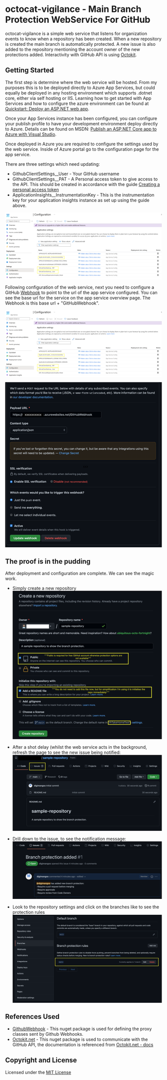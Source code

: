 # octocat-vigilance - Main Branch Protection WebService For GitHub

octocat-vigilance is a simple web service that listens for organization events to know when a repository has been created. When a new repository is created the main branch is automatically protected. A new issue is also added to the repository mentioning the account owner of the new protections added. Interactivity with GitHub API is using [Octokit](https://github.com/octokit/octokit.net/).

## Getting Started

The first step is determine where the web service will be hosted. From my purposes this is to be deployed directly to Azure App Services, but could equally be deployed in any hosting environment which supports .dotnet core, either via self hosting or IIS. Learning how to get started with App Services and how to configure the azure environment can be found at [Quickstart: Deploy an ASP.NET web app](https://docs.microsoft.com/en-us/azure/app-service/quickstart-dotnetcore?tabs=net50&pivots=development-environment-vs).

Once your App Services instance has been configured, you can configure your publish profile to have your development environment deploy directly to Azure. Details can be found on MSDN: [Publish an ASP.NET Core app to Azure with Visual Studio](https://docs.microsoft.com/en-us/aspnet/core/tutorials/publish-to-azure-webapp-using-vs?view=aspnetcore-5.0).

Once deployed in Azure you are required to configure the settings used by the web service. Inside of Azure portal go to the configuration page for the app service.

There are three settings which need updating:

- GithubClientSettings__User - Your GitHub username
- GithubClientSettings__PAT - A Personal access token to give access to the API. This should be created in accordance with the guide [Creating a personal access token](https://docs.github.com/en/authentication/keeping-your-account-and-data-secure/creating-a-personal-access-token)
- ApplicationInsights__InstrumentationKey - This is the instrumentation key for your application insights instance as set up using the guide above.

![Screen of app service configuration settings](https://github.com/DhTakeHomeTest/octocat-vigilance/blob/main/assets/AppServiceConfiguration.png?raw=true)

Following configuration of the web service, next you need to configure a GitHub [Webhook](https://developer.github.com/webhooks/) to point to the url of the app service configured. You can see the base url for the service on the app service overview page. The Webhook is this base url + "GitHubWebhook".

![Screenshot of App Service Overview](https://github.com/DhTakeHomeTest/octocat-vigilance/blob/main/assets/AppServiceConfiguration.png?raw=true)

![Screenshot of Github Webhooks configuration](https://github.com/DhTakeHomeTest/octocat-vigilance/blob/main/assets/GitHubWebHook.png?raw=true)


## The proof is in the pudding

After deployment and configuration are complete. We can see the magic work.

- Simply create a new repository
![Creating a new repository](https://github.com/DhTakeHomeTest/octocat-vigilance/blob/main/assets/GithubNewRepository.png?raw=true)

- After a shot delay (whilst the web service acts in the background, refresh the page to see the new issue being notified:
![Issue notification](https://github.com/DhTakeHomeTest/octocat-vigilance/blob/main/assets/GithubIssuesNotification.png?raw=true)

- Drill down to the issue, to see the notification message:
![Issue added](https://github.com/DhTakeHomeTest/octocat-vigilance/blob/main/assets/GithubAddedIssue.png?raw=true)

- Look to the repository settings and click on the branches like to see the protection rules
![Branch protection rules](https://github.com/DhTakeHomeTest/octocat-vigilance/blob/main/assets/GithubBranchProtection.png?raw=true)

## References Used

- [GithubWebhook](https://github.com/PromoFaux/GithubWebhook) - This nuget package is used for defining the proxy classes sent by Github Webhooks.
- [Octokit.net](https://github.com/octokit/octokit.net) - This nuget package is used to communicate with the GitHub API, the documentation is referenced from [Octokit.net - docs](https://octokitnet.readthedocs.io/en/latest/)

## Copyright and License

Licensed under the [MIT License](https://opensource.org/licenses/MIT)